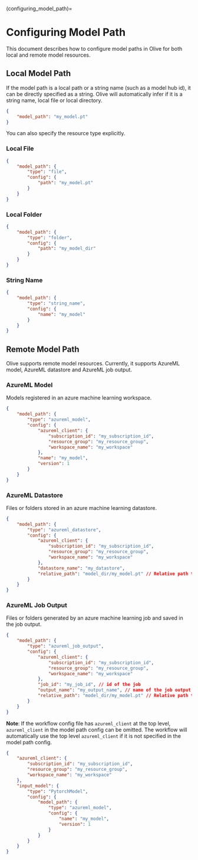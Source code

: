 (configuring_model_path)=
# Configuring Model Path

This document describes how to configure model paths in Olive for both local and remote model resources.

## Local Model Path
If the model path is a local path or a string name (such as a model hub id), it can be directly specified as a string. Olive will automatically
infer if it is a string name, local file or local directory.

```json
{
    "model_path": "my_model.pt"
}
```

You can also specify the resource type explicitly.

### Local File
```json
{
    "model_path": {
        "type": "file",
        "config": {
            "path": "my_model.pt"
        }
    }
}
```

### Local Folder
```json
{
    "model_path": {
        "type": "folder",
        "config": {
            "path": "my_model_dir"
        }
    }
}
```

### String Name
```json
{
    "model_path": {
        "type": "string_name",
        "config": {
            "name": "my_model"
        }
    }
}
```

## Remote Model Path
Olive supports remote model resources. Currently, it supports AzureML model, AzureML datastore and AzureML job output.

### AzureML Model
Models registered in an azure machine learning workspace.

```json
{
    "model_path": {
        "type": "azureml_model",
        "config": {
            "azureml_client": {
                "subscription_id": "my_subscription_id",
                "resource_group": "my_resource_group",
                "workspace_name": "my_workspace"
            },
            "name": "my_model",
            "version": 1
        }
    }
}
```

### AzureML Datastore
Files or folders stored in an azure machine learning datastore.

```json
{
    "model_path": {
        "type": "azureml_datastore",
        "config": {
            "azureml_client": {
                "subscription_id": "my_subscription_id",
                "resource_group": "my_resource_group",
                "workspace_name": "my_workspace"
            },
            "datastore_name": "my_datastore",
            "relative_path": "model_dir/my_model.pt" // Relative path to the resource from the datastore root
        }
    }
}
```

### AzureML Job Output
Files or folders generated by an azure machine learning job and saved in the job output.

```json
{
    "model_path": {
        "type": "azureml_job_output",
        "config": {
            "azureml_client": {
                "subscription_id": "my_subscription_id",
                "resource_group": "my_resource_group",
                "workspace_name": "my_workspace"
            },
            "job_id": "my_job_id", // id of the job
            "output_name": "my_output_name", // name of the job output
            "relative_path": "model_dir/my_model.pt" // Relative path to the resource from the job output root
        }
    }
}
```

**Note**: If the workflow config file has `azureml_client` at the top level, `azureml_client` in the model path config can be omitted. The
workflow will automatically use the top level `azureml_client` if it is not specified in the model path config.

```json
{
    "azureml_client": {
        "subscription_id": "my_subscription_id",
        "resource_group": "my_resource_group",
        "workspace_name": "my_workspace"
    },
    "input_model": {
        "type": "PytorchModel",
        "config": {
            "model_path": {
                "type": "azureml_model",
                "config": {
                    "name": "my_model",
                    "version": 1
                }
            }
        }
    }
}
```
